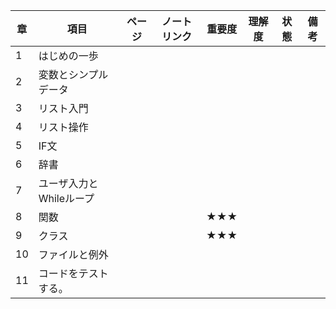 
| 章   | 項目             | ページ | ノートリンク | 重要度 | 理解度 | 状態  | 備考  |
| --- | -------------- | --- | ------ | --- | --- | --- | --- |
| 1   | はじめの一歩         |     |        |     |     |     |     |
| 2   | 変数とシンプルデータ     |     |        |     |     |     |     |
| 3   | リスト入門          |     |        |     |     |     |     |
| 4   | リスト操作          |     |        |     |     |     |     |
| 5   | IF文            |     |        |     |     |     |     |
| 6   | 辞書             |     |        |     |     |     |     |
| 7   | ユーザ入力とWhileループ |     |        |     |     |     |     |
| 8   | 関数             |     |        | ★★★ |     |     |     |
| 9   | クラス            |     |        | ★★★ |     |     |     |
| 10  | ファイルと例外        |     |        |     |     |     |     |
| 11  | コードをテストする。     |     |        |     |     |     |     |
